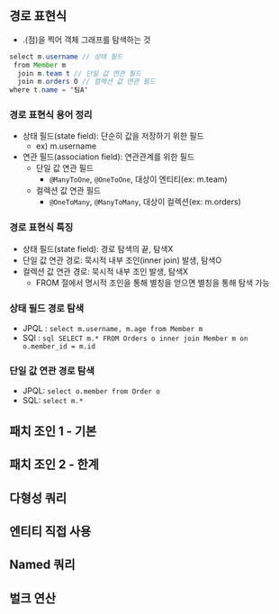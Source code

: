 ## 경로 표현식
- .(점)을 찍어 객체 그래프를 탐색하는 것
```java
select m.username // 상태 필드
 from Member m
  join m.team t // 단일 값 연관 필드
  join m.orders O // 컬렉션 값 연관 필드
where t.name = '팀A'
```
### 경로 표현식 용어 정리
- 상태 필드(state field): 단순히 값을 저장하기 위한 필드
  - ex) m.username
- 연관 필드(association field): 연관관계를 위한 필드
  - 단일 값 연관 필드
    - `@ManyToOne`, `@OneToOne`, 대상이 엔티티(ex: m.team)
  - 컬렉션 값 연관 필드
    - `@OneToMany`, `@ManyToMany`, 대상이 컬렉션(ex: m.orders)
### 경로 표현식 특징
- 상태 필드(state field): 경로 탐색의 끝, 탐색X
- 단일 값 연관 경로: 묵시적 내부 조인(inner join) 발생, 탐색O
- 컬렉션 값 연관 경로: 묵시적 내부 조인 발생, 탐색X
  - FROM 절에서 명시적 조인을 통해 별칭을 얻으면 별칭을 통해 탐색 가능
### 상태 필드 경로 탐색
- JPQL : `select m.username, m.age from Member m`
- SQl : 
        ```sql
        SELECT m.*
        FROM Orders o
        inner join Member m on o.member_id = m.id
        ```
### 단일 값 연관 경로 탐색
- JPQL: `select o.member from Order o`
- SQL: `select m.* `
## 패치 조인 1 - 기본
## 패치 조인 2 - 한계
## 다형성 쿼리
## 엔티티 직접 사용
## Named 쿼리
## 벌크 연산 